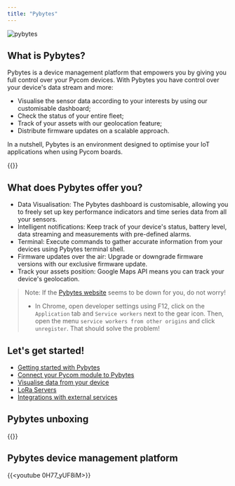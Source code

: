 ```yaml
---
title: "Pybytes"
---
```


![pybytes](/gitbook/assets/pybytes/introduction/pybytes_logo.png)

## What is Pybytes?

Pybytes is a device management platform that empowers you by giving you full control over your Pycom devices.
With Pybytes you have control over your device's data stream and more:

* Visualise the sensor data according to your interests by using our customisable dashboard;
* Check the status of your entire fleet;
* Track of your assets with our geolocation feature;
* Distribute firmware updates on a scalable approach.

In a nutshell, Pybytes is an environment designed to optimise your IoT applications when using Pycom boards.

{{<youtube p14NOueBzL4>}}

## What does Pybytes offer you?

* Data Visualisation: The Pybytes dashboard is customisable, allowing you to freely set up key performance indicators and time series data from all your sensors.
* Intelligent notifications: Keep track of your device's status, battery level, data streaming and measurements with pre-defined alarms.
* Terminal: Execute commands to gather accurate information from your devices using Pybytes terminal shell.
* Firmware updates over the air: Upgrade or downgrade firmware versions with our exclusive firmware update.
* Track your assets position: Google Maps API means you can track your device's geolocation.

> Note: If the [Pybytes website](https://pybytes.pycom.io/) seems to be down for you, do not worry!
  > * In Chrome, open developer settings using F12, click on the `Application` tab and `Service workers` next to the gear icon. Then, open the menu `service workers from other origins` and click `unregister`. That should solve the problem!

## Let's get started!


* [Getting started with Pybytes](/pybytes/gettingstarted/)
* [Connect your Pycom module to Pybytes](/pybytes/connect/)
* [Visualise data from your device](/pybytes/dashboard/)
* [LoRa Servers](/pybytes/lora/)
* [Integrations with external services](/pybytes/integrations/)

## Pybytes unboxing

{{<youtube iGV11MhjuZ0>}}

## Pybytes device management platform

{{<youtube 0H77_yUF8iM>}}

